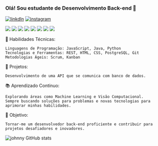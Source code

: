 ### Olá! Sou estudante de Desenvolvimento Back-end 🤙

[![linkdln](https://img.shields.io/badge/LinkedIn-0077B5?style=for-the-badge&logo=linkedin&logoColor=white)](https://www.linkedin.com/in/johnnyph/)
[![instagram](https://img.shields.io/badge/Instagram-E4405F?style=for-the-badge&logo=instagram&logoColor=white)](https://www.instagram.com/johnnyhoenig/)

[![](https://img.shields.io/badge/Python-3776AB?style=for-the-badge&logo=python&logoColor=white)]()
[![](https://img.shields.io/badge/JavaScript-F7DF1E?style=for-the-badge&logo=javascript&logoColor=black)]()
[![](https://img.shields.io/badge/Node.js-43853D?style=for-the-badge&logo=node.js&logoColor=white)]()
[![](https://img.shields.io/badge/Java-ED8B00?style=for-the-badge&logo=openjdk&logoColor=white)]()
[![](https://img.shields.io/badge/Express.js-404D59?style=for-the-badge)]()
[![](https://img.shields.io/badge/PostgreSQL-316192?style=for-the-badge&logo=postgresql&logoColor=white)]()
[![](https://img.shields.io/badge/HTML-239120?style=for-the-badge&logo=html5&logoColor=white)]()
[![](https://img.shields.io/badge/CSS-239120?&style=for-the-badge&logo=css3&logoColor=white)]()

🔧 Habilidades Técnicas:

    Linguagens de Programação: JavaScript, Java, Python
    Tecnologias e Ferramentas: REST, HTML, CSS, PostgreSQL, Git
    Metodologias Ágeis: Scrum, Kanban

🚀 Projetos:

    Desenvolvimento de uma API que se comunica com banco de dados.

📚 Aprendizado Contínuo:

    Explorando áreas como Machine Learning e Visão Computacional.
    Sempre buscando soluções para problemas e novas tecnologias para aprimorar minhas habilidades.

🌟 Objetivo:

    Tornar-me um desenvolvedor back-end proficiente e contribuir para projetos desafiadores e inovadores.


![johnny GitHub stats](https://github-readme-stats.vercel.app/api?username=johnnyhoenig&show_icons=true&theme=transparent)
